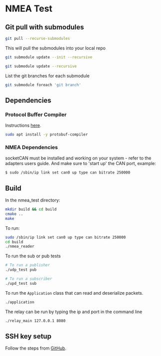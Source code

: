 # NMEA Test

## Git pull with submodules

```bash
git pull --recurse-submodules
```

This will pull the submodules into your local repo

```bash
git submodule update --init --recursive
```

```bash
git submodule update --recursive
```

List the git branches for each submodule

```bash
git submodule foreach 'git branch'
```

## Dependencies

### Protocol Buffer Compiler

Instructions [here](https://grpc.io/docs/protoc-installation/).

```bash
sudo apt install -y protobuf-compiler
```

### NMEA Dependencies

socketCAN must be installed and working on your system - refer to the adapters users guide.  And make sure to 'start up' the CAN port, example:

```bash
$ sudo /sbin/ip link set can0 up type can bitrate 250000
```

## Build

In the nmea_test directory:

```bash
mkdir build && cd build
cmake ..
make
```

To run:

```bash
sudo /sbin/ip link set can0 up type can bitrate 250000
cd build
./nmea_reader
```

To run the sub or pub tests

```bash
# To run a publisher
./udp_test pub 

# To run a subscriber
./upd_test sub
```

To run the `Application` class that can read and deserialize packets.

```bash
./application
```

The relay can be run by typing the ip and port in the command line

```bash
./relay_main 127.0.0.1 8080
```

## SSH key setup

Follow the steps from [GitHub](https://docs.github.com/en/authentication/connecting-to-github-with-ssh/generating-a-new-ssh-key-and-adding-it-to-the-ssh-agent?platform=linux).

